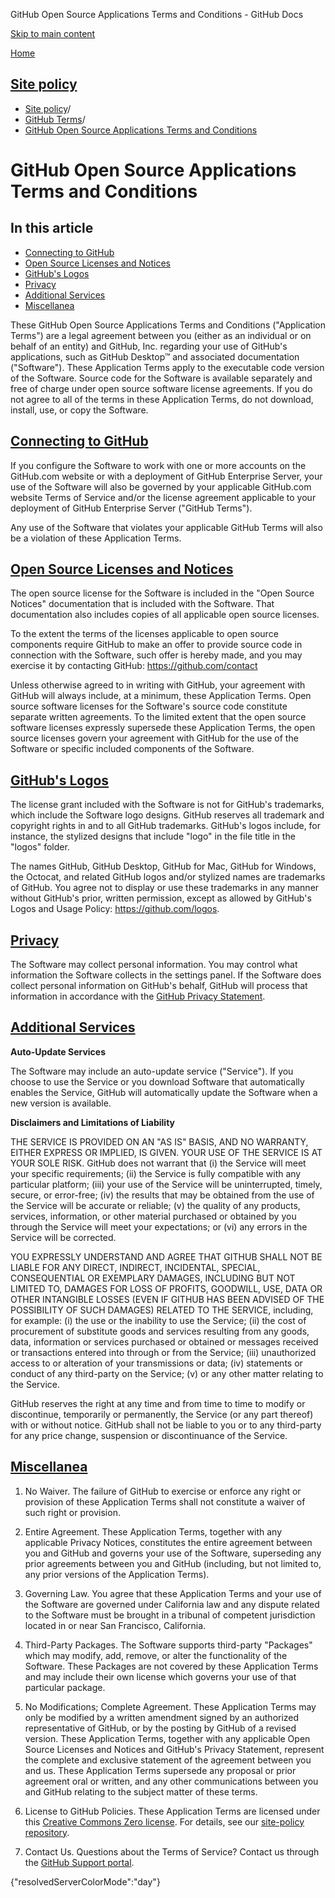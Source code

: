 GitHub Open Source Applications Terms and Conditions - GitHub Docs

[Skip to main content](#main-content)

[Home](/en)

[Site policy](/en/site-policy)
----------

* [Site policy](/en/site-policy)/
* [GitHub Terms](/en/site-policy/github-terms)/
* [GitHub Open Source Applications Terms and Conditions](/en/site-policy/github-terms/github-open-source-applications-terms-and-conditions)

GitHub Open Source Applications Terms and Conditions
==========

In this article
----------

* [Connecting to GitHub](#connecting-to-github)
* [Open Source Licenses and Notices](#open-source-licenses-and-notices)
* [GitHub's Logos](#githubs-logos)
* [Privacy](#privacy)
* [Additional Services](#additional-services)
* [Miscellanea](#miscellanea)

These GitHub Open Source Applications Terms and Conditions ("Application Terms") are a legal agreement between you (either as an individual or on behalf of an entity) and GitHub, Inc. regarding your use of GitHub's applications, such as GitHub Desktop™ and associated documentation ("Software"). These Application Terms apply to the executable code version of the Software. Source code for the Software is available separately and free of charge under open source software license agreements. If you do not agree to all of the terms in these Application Terms, do not download, install, use, or copy the Software.

[Connecting to GitHub](#connecting-to-github)
----------

If you configure the Software to work with one or more accounts on the GitHub.com website or with a deployment of GitHub Enterprise Server, your use of the Software will also be governed by your applicable GitHub.com website Terms of Service and/or the license agreement applicable to your deployment of GitHub Enterprise Server ("GitHub Terms").

Any use of the Software that violates your applicable GitHub Terms will also be a violation of these Application Terms.

[Open Source Licenses and Notices](#open-source-licenses-and-notices)
----------

The open source license for the Software is included in the "Open Source Notices" documentation that is included with the Software. That documentation also includes copies of all applicable open source licenses.

To the extent the terms of the licenses applicable to open source components require GitHub to make an offer to provide source code in connection with the Software, such offer is hereby made, and you may exercise it by contacting GitHub: <https://github.com/contact>

Unless otherwise agreed to in writing with GitHub, your agreement with GitHub will always include, at a minimum, these Application Terms. Open source software licenses for the Software's source code constitute separate written agreements. To the limited extent that the open source software licenses expressly supersede these Application Terms, the open source licenses govern your agreement with GitHub for the use of the Software or specific included components of the Software.

[GitHub's Logos](#githubs-logos)
----------

The license grant included with the Software is not for GitHub's trademarks, which include the Software logo designs. GitHub reserves all trademark and copyright rights in and to all GitHub trademarks. GitHub's logos include, for instance, the stylized designs that include "logo" in the file title in the "logos" folder.

The names GitHub, GitHub Desktop, GitHub for Mac, GitHub for Windows, the Octocat, and related GitHub logos and/or stylized names are trademarks of GitHub. You agree not to display or use these trademarks in any manner without GitHub's prior, written permission, except as allowed by GitHub's Logos and Usage Policy: <https://github.com/logos>.

[Privacy](#privacy)
----------

The Software may collect personal information. You may control what information the Software collects in the settings panel. If the Software does collect personal information on GitHub's behalf, GitHub will process that information in accordance with the [GitHub Privacy Statement](/en/site-policy/privacy-policies/github-privacy-statement).

[Additional Services](#additional-services)
----------

**Auto-Update Services**

The Software may include an auto-update service ("Service"). If you choose to use the Service or you download Software that automatically enables the Service, GitHub will automatically update the Software when a new version is available.

**Disclaimers and Limitations of Liability**

THE SERVICE IS PROVIDED ON AN "AS IS" BASIS, AND NO WARRANTY, EITHER EXPRESS OR IMPLIED, IS GIVEN. YOUR USE OF THE SERVICE IS AT YOUR SOLE RISK. GitHub does not warrant that (i) the Service will meet your specific requirements; (ii) the Service is fully compatible with any particular platform; (iii) your use of the Service will be uninterrupted, timely, secure, or error-free; (iv) the results that may be obtained from the use of the Service will be accurate or reliable; (v) the quality of any products, services, information, or other material purchased or obtained by you through the Service will meet your expectations; or (vi) any errors in the Service will be corrected.

YOU EXPRESSLY UNDERSTAND AND AGREE THAT GITHUB SHALL NOT BE LIABLE FOR ANY DIRECT, INDIRECT, INCIDENTAL, SPECIAL, CONSEQUENTIAL OR EXEMPLARY DAMAGES, INCLUDING BUT NOT LIMITED TO, DAMAGES FOR LOSS OF PROFITS, GOODWILL, USE, DATA OR OTHER INTANGIBLE LOSSES (EVEN IF GITHUB HAS BEEN ADVISED OF THE POSSIBILITY OF SUCH DAMAGES) RELATED TO THE SERVICE, including, for example: (i) the use or the inability to use the Service; (ii) the cost of procurement of substitute goods and services resulting from any goods, data, information or services purchased or obtained or messages received or transactions entered into through or from the Service; (iii) unauthorized access to or alteration of your transmissions or data; (iv) statements or conduct of any third-party on the Service; (v) or any other matter relating to the Service.

GitHub reserves the right at any time and from time to time to modify or discontinue, temporarily or permanently, the Service (or any part thereof) with or without notice. GitHub shall not be liable to you or to any third-party for any price change, suspension or discontinuance of the Service.

[Miscellanea](#miscellanea)
----------

1. No Waiver. The failure of GitHub to exercise or enforce any right or provision of these Application Terms shall not constitute a waiver of such right or provision.

2. Entire Agreement. These Application Terms, together with any applicable Privacy Notices, constitutes the entire agreement between you and GitHub and governs your use of the Software, superseding any prior agreements between you and GitHub (including, but not limited to, any prior versions of the Application Terms).

3. Governing Law. You agree that these Application Terms and your use of the Software are governed under California law and any dispute related to the Software must be brought in a tribunal of competent jurisdiction located in or near San Francisco, California.

4. Third-Party Packages. The Software supports third-party "Packages" which may modify, add, remove, or alter the functionality of the Software. These Packages are not covered by these Application Terms and may include their own license which governs your use of that particular package.

5. No Modifications; Complete Agreement. These Application Terms may only be modified by a written amendment signed by an authorized representative of GitHub, or by the posting by GitHub of a revised version. These Application Terms, together with any applicable Open Source Licenses and Notices and GitHub's Privacy Statement, represent the complete and exclusive statement of the agreement between you and us. These Application Terms supersede any proposal or prior agreement oral or written, and any other communications between you and GitHub relating to the subject matter of these terms.

6. License to GitHub Policies. These Application Terms are licensed under this [Creative Commons Zero license](https://creativecommons.org/publicdomain/zero/1.0/). For details, see our [site-policy repository](https://github.com/github/site-policy#license).

7. Contact Us. Questions about the Terms of Service? Contact us through the [GitHub Support portal](https://support.github.com/).

{"resolvedServerColorMode":"day"}
